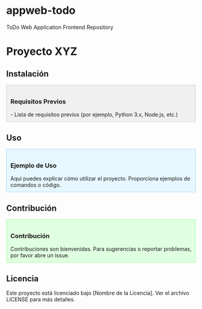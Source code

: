 # appweb-todo
ToDo Web Application Frontend Repository


# Proyecto XYZ

## Instalación

<div style="background-color: #f0f0f0; border: 1px solid #ccc; padding: 10px;">
<h3>Requisitos Previos</h3>
- Lista de requisitos previos (por ejemplo, Python 3.x, Node.js, etc.)
</div>

## Uso

<div style="background-color: #e6f7ff; border: 1px solid #99d6ff; padding: 10px;">
<h3>Ejemplo de Uso</h3>
Aquí puedes explicar cómo utilizar el proyecto. Proporciona ejemplos de comandos o código.
</div>

## Contribución

<div style="background-color: #e0ffe0; border: 1px solid #99ff99; padding: 10px;">
<h3>Contribución</h3>
Contribuciones son bienvenidas. Para sugerencias o reportar problemas, por favor abre un issue.
</div>

## Licencia

Este proyecto está licenciado bajo [Nombre de la Licencia]. Ver el archivo LICENSE para más detalles.
